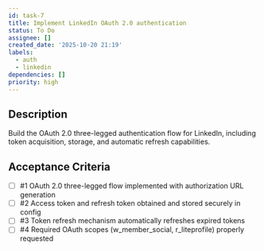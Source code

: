 ```yaml
---
id: task-7
title: Implement LinkedIn OAuth 2.0 authentication
status: To Do
assignee: []
created_date: '2025-10-20 21:19'
labels:
  - auth
  - linkedin
dependencies: []
priority: high
---
```


## Description

<!-- SECTION:DESCRIPTION:BEGIN -->
Build the OAuth 2.0 three-legged authentication flow for LinkedIn, including token acquisition, storage, and automatic refresh capabilities.
<!-- SECTION:DESCRIPTION:END -->

## Acceptance Criteria
<!-- AC:BEGIN -->
- [ ] #1 OAuth 2.0 three-legged flow implemented with authorization URL generation
- [ ] #2 Access token and refresh token obtained and stored securely in config
- [ ] #3 Token refresh mechanism automatically refreshes expired tokens
- [ ] #4 Required OAuth scopes (w_member_social, r_liteprofile) properly requested
<!-- AC:END -->

